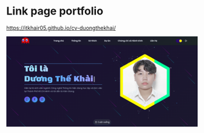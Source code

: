 # Link page portfolio
https://itkhair05.github.io/cv-duongthekhai/


![Screenshot](https://github.com/itkhair05/cv-duongthekhai/blob/master/porfolio.png?raw=true)
